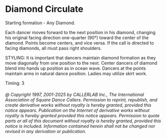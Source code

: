 
# Diamond Circulate

Starting formation - Any Diamond. 

Each dancer moves forward to the next position in his diamond, changing his original
facing direction one-quarter (90°) toward the center of the diamond. Points become
centers, and vice versa. If the call is directed to facing diamonds, all must pass right
shoulders. 

STYLING: It is important that dancers maintain diamond formation as they move diagonally from one position to the next. Center dancers of diamond blend into  hands up position as in ocean wave. Dancers at the points maintain arms in  natural dance position. Ladies may utilize  skirt work.

Timing: 3

###### @ Copyright 1997, 2001-2025 by CALLERLAB Inc., The International Association of Square Dance Callers. Permission to reprint, republish, and create derivative works without royalty is hereby granted, provided this notice appears. Publication on the Internet of derivative works without royalty is hereby granted provided this notice appears. Permission to quote parts or all of this document without royalty is hereby granted, provided this notice is included. Information contained herein shall not be changed nor revised in any derivation or publication.
